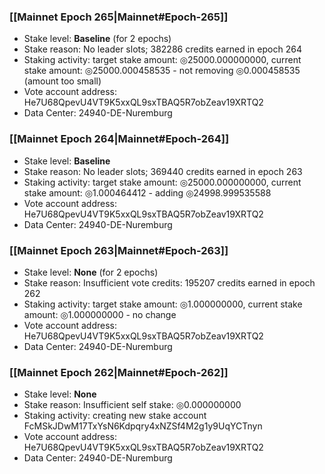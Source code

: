 ### [[Mainnet Epoch 265|Mainnet#Epoch-265]]
* Stake level: **Baseline** (for 2 epochs)
* Stake reason: No leader slots; 382286 credits earned in epoch 264
* Staking activity: target stake amount: ◎25000.000000000, current stake amount: ◎25000.000458535 - not removing ◎0.000458535 (amount too small)
* Vote account address: He7U68QpevU4VT9K5xxQL9sxTBAQ5R7obZeav19XRTQ2
* Data Center: 24940-DE-Nuremburg
### [[Mainnet Epoch 264|Mainnet#Epoch-264]]
* Stake level: **Baseline**
* Stake reason: No leader slots; 369440 credits earned in epoch 263
* Staking activity: target stake amount: ◎25000.000000000, current stake amount: ◎1.000464412 - adding ◎24998.999535588
* Vote account address: He7U68QpevU4VT9K5xxQL9sxTBAQ5R7obZeav19XRTQ2
* Data Center: 24940-DE-Nuremburg
### [[Mainnet Epoch 263|Mainnet#Epoch-263]]
* Stake level: **None** (for 2 epochs)
* Stake reason: Insufficient vote credits: 195207 credits earned in epoch 262
* Staking activity: target stake amount: ◎1.000000000, current stake amount: ◎1.000000000 - no change
* Vote account address: He7U68QpevU4VT9K5xxQL9sxTBAQ5R7obZeav19XRTQ2
* Data Center: 24940-DE-Nuremburg
### [[Mainnet Epoch 262|Mainnet#Epoch-262]]
* Stake level: **None**
* Stake reason: Insufficient self stake: ◎0.000000000
* Staking activity: creating new stake account FcMSkJDwM17TxYsN6Kdpqry4xNZSf4M2g1y9UqYCTnyn
* Vote account address: He7U68QpevU4VT9K5xxQL9sxTBAQ5R7obZeav19XRTQ2
* Data Center: 24940-DE-Nuremburg